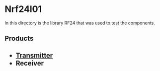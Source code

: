 <h1>Nrf24l01</h1>
In this directory is the library RF24 that was used to test the components.<br>
<h2>Products<h2>
<ul>
   <li><a href="nrfTransmitter">Transmitter</a></li>
   <li>Receiver</li>
</ul>
